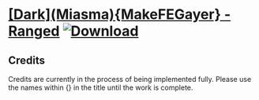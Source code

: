 # [\[Dark\]\(Miasma\){MakeFEGayer} - Ranged](https://github.com/Klokinator/FE-Repo/tree/main/Battle%20Animations/WIP%20Animations/%5BDark%5D(Miasma)%7BMakeFEGayer%7D%20-%20Ranged) [![Download](https://img.shields.io/badge/Download--red?style=social&logo=github)](https://minhaskamal.github.io/DownGit/#/home?url=https://github.com/Klokinator/FE-Repo/tree/main/Battle%20Animations/WIP%20Animations/%5BDark%5D(Miasma)%7BMakeFEGayer%7D%20-%20Ranged)



## Credits

Credits are currently in the process of being implemented fully. Please use the names within {} in the title until the work is complete.

